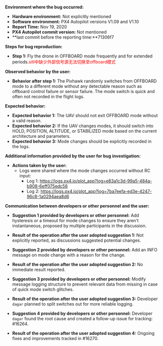 **Environment where the bug occurred:**

- **Hardware environment:** Not explicitly mentioned
- **Software environment:** PX4 Autopilot versions V1.09 and V1.10
- **Report Time:** Nov 19, 2020
- **PX4 Autopilot commit version:** Not mentioned
- **last commit before the reporting time:**71306f7

**Steps for bug reproduction:**

- **Step 1:** Fly the drone in OFFBOARD mode frequently and for extended periods.<font color='red'>sitl中缺少外部信号源无法切换至offboard模式</font>

**Observed behavior by the user:**

- **Behavior after step 1:** The Pixhawk randomly switches from OFFBOARD mode to a different mode without any detectable reason such as offboard control failure or sensor failure. The mode switch is quick and often not recorded in the flight logs.

**Expected behavior:**

- **Expected behavior 1:** The UAV should not exit OFFBOARD mode without a valid reason.
- **Expected behavior 2:** If the UAV changes modes, it should switch into HOLD, POSITION, ALTITUDE, or STABILIZED mode based on the current architecture and parameters.
- **Expected behavior 3:** Mode changes should be explicitly recorded in the logs.

**Additional information provided by the user for bug investigation:**

- **Actions taken by the user:** 
  - Logs were shared where the mode changes occurred without RC input:
    - Log 1: https://logs.px4.io/plot_app?log=e83a1c3d-99a5-484a-b908-6eff075edc56
    - Log 2: https://logs.px4.io/plot_app?log=7ba7eefa-ed3e-4247-96c8-1a0294aea8d6
    

**Communication between developers or other personnel and the user:**

- **Suggestion 1 provided by developers or other personnel:** Add hysteresis or a timeout for mode changes to ensure they aren't instantaneous, proposed by multiple participants in the discussion.
- **Result of the operation after the user adopted suggestion 1:** Not explicitly reported, as discussions suggested potential changes.
  
- **Suggestion 2 provided by developers or other personnel:** Add an INFO message on mode change with a reason for the change.
- **Result of the operation after the user adopted suggestion 2:** No immediate result reported.

- **Suggestion 3 provided by developers or other personnel:** Modify message logging structure to prevent relevant data from missing in case of quick mode switch glitches.
- **Result of the operation after the user adopted suggestion 3:** Developer `dagar` planned to split switches out for more reliable logging.

- **Suggestion 4 provided by developers or other personnel:** Developer `dagar` found the root cause and created a follow-up issue for tracking: #16264.
  
- **Result of the operation after the user adopted suggestion 4:** Ongoing fixes and improvements tracked in #16270.
